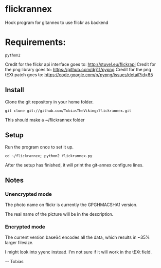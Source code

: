 flickrannex
=========

Hook program for gitannex to use flickr as backend

# Requirements:

    python2

Credit for the flickr api interface goes to: http://stuvel.eu/flickrapi
Credit for the png library goes to: https://github.com/drj11/pypng
Credit for the png tEXt patch goes to: https://code.google.com/p/pypng/issues/detail?id=65

## Install
Clone the git repository in your home folder.

    git clone git://github.com/TobiasTheViking/flickrannex.git 

This should make a ~/flickrannex folder

## Setup

Run the program once to set it up. 

    cd ~/flickrannex; python2 flickrannex.py

After the setup has finished, it will print the git-annex configure lines.

## Notes

### Unencrypted mode
The photo name on flickr is currently the GPGHMACSHA1 version.

The real name of the picture will be in the description.

### Encrypted mode
The current version base64 encodes all the data, which results in ~35% larger filesize.

I might look into yyenc instead. I'm not sure if it will work in the tEXt field.

-- Tobias

